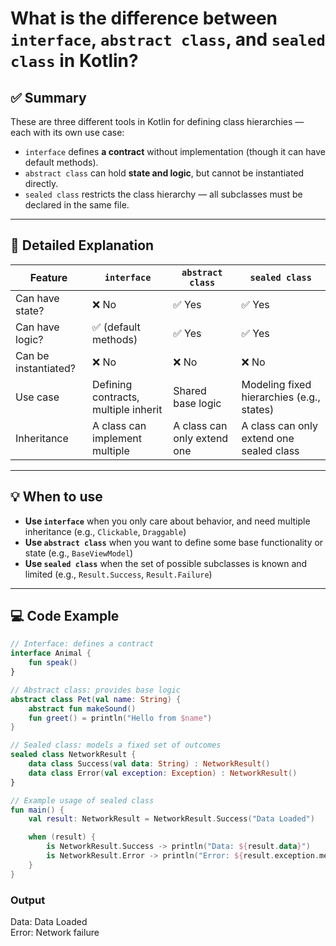 # What is the difference between `interface`, `abstract class`, and `sealed class` in Kotlin?

## ✅ Summary

These are three different tools in Kotlin for defining class hierarchies — each with its own use case:

- `interface` defines **a contract** without implementation (though it can have default methods).
- `abstract class` can hold **state and logic**, but cannot be instantiated directly.
- `sealed class` restricts the class hierarchy — all subclasses must be declared in the same file.

---

## 📘 Detailed Explanation

| Feature              | `interface`                          | `abstract class`                         | `sealed class`                              |
|----------------------|--------------------------------------|-------------------------------------------|---------------------------------------------|
| Can have state?      | ❌ No                                | ✅ Yes                                    | ✅ Yes                                       |
| Can have logic?      | ✅ (default methods)                 | ✅ Yes                                    | ✅ Yes                                       |
| Can be instantiated? | ❌ No                                | ❌ No                                     | ❌ No                                        |
| Use case             | Defining contracts, multiple inherit | Shared base logic                        | Modeling fixed hierarchies (e.g., states)   |
| Inheritance          | A class can implement multiple       | A class can only extend one              | A class can only extend one sealed class    |

---

## 💡 When to use

- **Use `interface`** when you only care about behavior, and need multiple inheritance (e.g., `Clickable`, `Draggable`)
- **Use `abstract class`** when you want to define some base functionality or state (e.g., `BaseViewModel`)
- **Use `sealed class`** when the set of possible subclasses is known and limited (e.g., `Result.Success`, `Result.Failure`)

---

## 💻 Code Example

```kotlin
// Interface: defines a contract
interface Animal {
    fun speak()
}

// Abstract class: provides base logic
abstract class Pet(val name: String) {
    abstract fun makeSound()
    fun greet() = println("Hello from $name")
}

// Sealed class: models a fixed set of outcomes
sealed class NetworkResult {
    data class Success(val data: String) : NetworkResult()
    data class Error(val exception: Exception) : NetworkResult()
}

// Example usage of sealed class
fun main() {
    val result: NetworkResult = NetworkResult.Success("Data Loaded")

    when (result) {
        is NetworkResult.Success -> println("Data: ${result.data}")
        is NetworkResult.Error -> println("Error: ${result.exception.message}")
    }
}

```

### Output
Data: Data Loaded  
Error: Network failure


